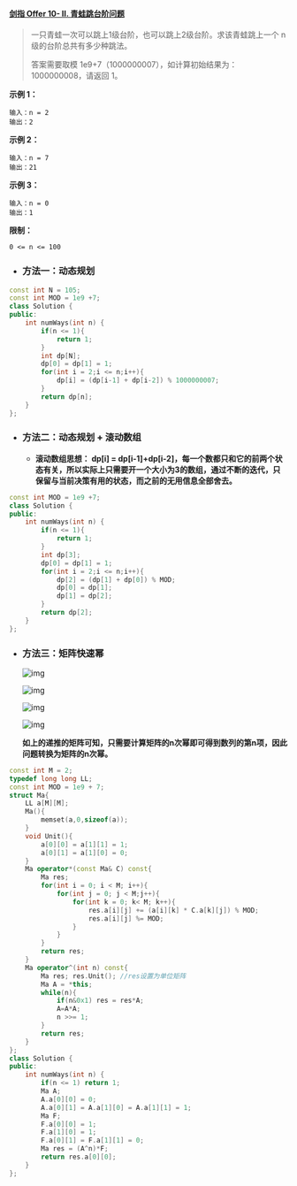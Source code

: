 #### [剑指 Offer 10- II. 青蛙跳台阶问题](https://leetcode-cn.com/problems/qing-wa-tiao-tai-jie-wen-ti-lcof/)

> 一只青蛙一次可以跳上1级台阶，也可以跳上2级台阶。求该青蛙跳上一个 n 级的台阶总共有多少种跳法。
>
> 答案需要取模 1e9+7（1000000007），如计算初始结果为：1000000008，请返回 1。



**示例 1：**

```
输入：n = 2
输出：2
```

**示例 2：**

```
输入：n = 7
输出：21
```

**示例 3：**

```
输入：n = 0
输出：1
```

**限制：**

```
0 <= n <= 100
```



* ### 方法一：动态规划


```c++
const int N = 105;
const int MOD = 1e9 +7;
class Solution {
public:
    int numWays(int n) {
        if(n <= 1){
            return 1;
        }
        int dp[N];
        dp[0] = dp[1] = 1;
        for(int i = 2;i <= n;i++){
            dp[i] = (dp[i-1] + dp[i-2]) % 1000000007;
        }
        return dp[n];
    }
};
```



* ### 方法二：动态规划 + 滚动数组

  * **滚动数组思想： dp[i] = dp[i-1]+dp[i-2]，每一个数都只和它的前两个状态有关，所以实际上只需要开一个大小为3的数组，通过不断的迭代，只保留与当前决策有用的状态，而之前的无用信息全部舍去。**

```c++
const int MOD = 1e9 +7;
class Solution {
public:
    int numWays(int n) {
        if(n <= 1){
            return 1;
        }
        int dp[3];
        dp[0] = dp[1] = 1;
        for(int i = 2;i <= n;i++){
            dp[2] = (dp[1] + dp[0]) % MOD;
            dp[0] = dp[1];
            dp[1] = dp[2];
        }
        return dp[2];
    }
};
```



* ### 方法三：矩阵快速幂

  
  
  ![img](https://latex.codecogs.com/svg.latex?\begin{bmatrix}0&1\\1&1\\\end{bmatrix}\begin{bmatrix}%20%20%20%20F_0&0\\F_1&0\\\end{bmatrix}=\begin{bmatrix}F_1&0\\F_0%20+%20F_1&0\\\end{bmatrix}\\)
  
  
  
  ![img](https://latex.codecogs.com/svg.latex?\begin{matrix}%20%20\\F_0%20+%20F_1%20=%20F_2\\\\\end{matrix})
  
  ![img](https://latex.codecogs.com/svg.latex?\begin{bmatrix}0&1\\1&1\\\end{bmatrix}^n\begin{bmatrix}%20%20%20%20F_0&0\\F_1&0\\\end{bmatrix}=\begin{bmatrix}F_{n-1}&0\\F_{n-2}%20+%20F_{n-1}&0\\\end{bmatrix}\\\\)
  
  
  
  ![img](https://latex.codecogs.com/svg.latex?\\\\\begin{matrix}%20%20\\F_{n-1}%20+%20F_{n-2}%20=%20F_n\end{matrix})
  
  
  
  **如上的递推的矩阵可知，只需要计算矩阵的n次幂即可得到数列的第n项，因此问题转换为矩阵的n次幂。**


```c++
const int M = 2;
typedef long long LL;
const int MOD = 1e9 + 7;
struct Ma{
    LL a[M][M];
    Ma(){
        memset(a,0,sizeof(a));
    }
    void Unit(){
        a[0][0] = a[1][1] = 1;
        a[0][1] = a[1][0] = 0;
    }
    Ma operator*(const Ma& C) const{
        Ma res;
        for(int i = 0; i < M; i++){
            for(int j = 0; j < M;j++){
                for(int k = 0; k< M; k++){
                    res.a[i][j] += (a[i][k] * C.a[k][j]) % MOD;
                    res.a[i][j] %= MOD;
                }
            }
        }
        return res;
    }
    Ma operator^(int n) const{
        Ma res; res.Unit(); //res设置为单位矩阵
        Ma A = *this;
        while(n){
            if(n&0x1) res = res*A;
            A=A*A;
            n >>= 1;
        }
        return res;
    }
};
class Solution {
public:
	int numWays(int n) {
        if(n <= 1) return 1;
		Ma A;
	    A.a[0][0] = 0;
	    A.a[0][1] = A.a[1][0] = A.a[1][1] = 1;
	    Ma F;
	    F.a[0][0] = 1;
        F.a[1][0] = 1;
        F.a[0][1] = F.a[1][1] = 0;
	    Ma res = (A^n)*F;
	    return res.a[0][0];
	}
};
```



